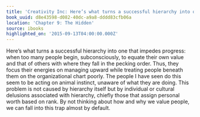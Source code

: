 ```yaml
---
title: 'Creativity Inc: Here’s what turns a successful hierarchy into one that imped…'
book_uuid: d8e43598-d082-40dc-a9a8-dddd83cfb06a
location: 'Chapter 9: The Hidden'
source: ibooks
highlighted_on: '2015-09-13T04:00:00.000Z'
---
```


Here’s what turns a successful hierarchy into one that impedes progress: when too many people begin, subconsciously, to equate their own value and that of others with where they fall in the pecking order. Thus, they focus their energies on managing upward while treating people beneath them on the organizational chart poorly. The people I have seen do this seem to be acting on animal instinct, unaware of what they are doing. This problem is not caused by hierarchy itself but by individual or cultural delusions associated with hierarchy, chiefly those that assign personal worth based on rank. By not thinking about how and why we value people, we can fall into this trap almost by default.
